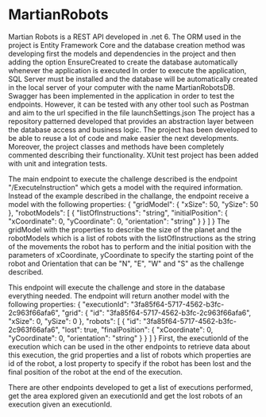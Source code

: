 # MartianRobots
Martian Robots is a REST API developed in .net 6.
The ORM used in the project is Entity Framework Core and the database creation method was developing first the models and dependencies in the project and then adding the option EnsureCreated to create the database automatically whenever the application is executed
In order to execute the application, SQL Server must be installed and the database will be automatically created in the local server of your computer with the name MartianRobotsDB.
Swagger has been implemented in the application in order to test the endpoints. However, it can be tested with any other tool such as Postman and aim to the url specified in the file launchSettings.json
The project has a repository patterned developed that provides an abstraction layer between the database access and business logic.
The project has been developed to be able to reuse a lot of code and make easier the next developments. Moreover, the project classes and methods have been completely commented describing their functionality.
XUnit test project has been added with unit and integration tests.


The main endpoint to execute the challenge described is the endpoint "/ExecuteInstruction" which gets a model with the required information. Instead of the example described in the challange, the endpoint receive a model with the following properties:
{
  "gridModel": {
    "xSize": 50,
    "ySize": 50
  },
  "robotModels": [
    {
      "listOfInstructions": "string",
      "initialPosition": {
        "xCoordinate": 0,
        "yCoordinate": 0,
        "orientation": "string"
      }
    }
  ]
}
The gridModel with the properties to describe the size of the planet and the robotModels which is a list of robots with the listOfInstructions as the string of the movements the robot has to perform and the initial position with the parameters of xCoordinate, yCoordinate to specify the starting point of the robot and Orientation that can be "N", "E", "W" and "S" as the challenge described.

This endpoint will execute the challenge and store in the database everything needed. The endpoint will return another model with the following properties:
{
  "executionId": "3fa85f64-5717-4562-b3fc-2c963f66afa6",
  "grid": {
    "id": "3fa85f64-5717-4562-b3fc-2c963f66afa6",
    "xSize": 0,
    "ySize": 0
  },
  "robots": [
    {
      "id": "3fa85f64-5717-4562-b3fc-2c963f66afa6",
      "lost": true,
      "finalPosition": {
        "xCoordinate": 0,
        "yCoordinate": 0,
        "orientation": "string"
      }
    }
  ]
}
First, the executionId of the execution which can be used in the other endpoints to retrieve data about this execution, the grid properties and a list of robots which properties are id of the robot, a lost property to specify if the robot has been lost and the final position of the robot at the end of the execution.

There are other endpoints developed to get a list of executions performed, get the area explored given an executionId and get the lost robots of an execution given an executionId.
